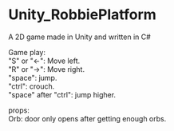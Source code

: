 # Unity_RobbiePlatform
A 2D game made in Unity and written in C#  

Game play:   
"S" or "←": Move left.  
"R" or "→": Move right.   
"space": jump.  
"ctrl": crouch.   
"space" after "ctrl": jump higher.  

   
props:  
Orb: door only opens after getting enough orbs.   
